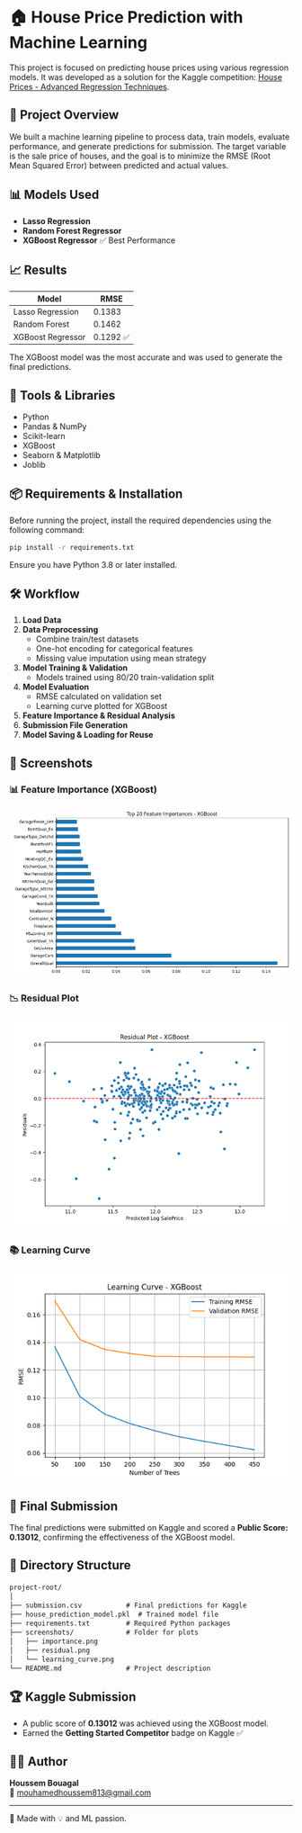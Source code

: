 
# 🏠 House Price Prediction with Machine Learning

This project is focused on predicting house prices using various regression models. It was developed as a solution for the Kaggle competition: [House Prices - Advanced Regression Techniques](https://www.kaggle.com/competitions/house-prices-advanced-regression-techniques).

## 🚀 Project Overview

We built a machine learning pipeline to process data, train models, evaluate performance, and generate predictions for submission. The target variable is the sale price of houses, and the goal is to minimize the RMSE (Root Mean Squared Error) between predicted and actual values.

## 📊 Models Used

- **Lasso Regression**
- **Random Forest Regressor**
- **XGBoost Regressor** ✅ Best Performance

## 📈 Results

| Model               | RMSE    |
|--------------------|---------|
| Lasso Regression   | 0.1383  |
| Random Forest      | 0.1462  |
| XGBoost Regressor  | 0.1292 ✅ |

The XGBoost model was the most accurate and was used to generate the final predictions.

## 🔧 Tools & Libraries

- Python
- Pandas & NumPy
- Scikit-learn
- XGBoost
- Seaborn & Matplotlib
- Joblib

## 📦 Requirements & Installation

Before running the project, install the required dependencies using the following command:

```bash
pip install -r requirements.txt
```

Ensure you have Python 3.8 or later installed.

## 🛠 Workflow

1. **Load Data**
2. **Data Preprocessing**
   - Combine train/test datasets
   - One-hot encoding for categorical features
   - Missing value imputation using mean strategy
3. **Model Training & Validation**
   - Models trained using 80/20 train-validation split
4. **Model Evaluation**
   - RMSE calculated on validation set
   - Learning curve plotted for XGBoost
5. **Feature Importance & Residual Analysis**
6. **Submission File Generation**
7. **Model Saving & Loading for Reuse**

## 📸 Screenshots

### 📊 Feature Importance (XGBoost)
![Feature Importance](screenshots/importance.png)

### 📉 Residual Plot
![Residual Plot](screenshots/residual.png)

### 📚 Learning Curve
![Learning Curve](screenshots/learning_curve.png)


## 🏁 Final Submission

The final predictions were submitted on Kaggle and scored a **Public Score: 0.13012**, confirming the effectiveness of the XGBoost model.

## 📂 Directory Structure

```
project-root/
│
├── submission.csv           # Final predictions for Kaggle
├── house_prediction_model.pkl  # Trained model file
├── requirements.txt         # Required Python packages
├── screenshots/             # Folder for plots 
│   ├── importance.png
│   ├── residual.png
│   └── learning_curve.png
└── README.md                # Project description
```

## 🏆 Kaggle Submission

- A public score of **0.13012** was achieved using the XGBoost model.
- Earned the **Getting Started Competitor** badge on Kaggle ✅

## 👨‍💻 Author

**Houssem Bouagal**  
📧 mouhamedhoussem813@gmail.com

---
🔗 Made with 💡 and ML passion.
